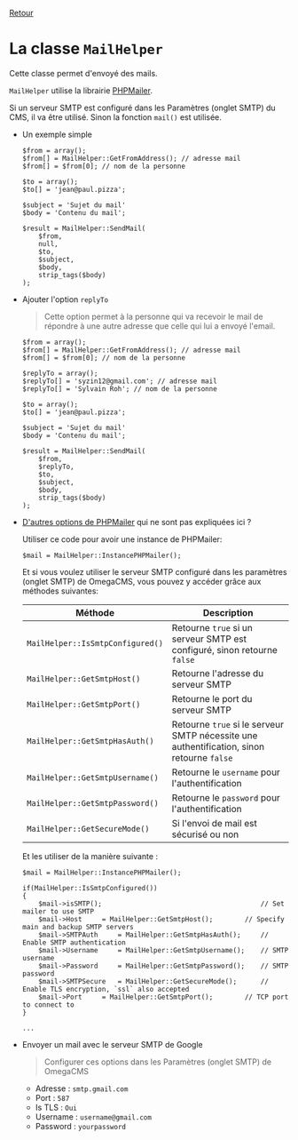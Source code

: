 [Retour](../classes.md)

# La classe `MailHelper`

Cette classe permet d'envoyé des mails.

`MailHelper` utilise la librairie [PHPMailer](https://github.com/PHPMailer/PHPMailer).

Si un serveur SMTP est configuré dans les Paramètres (onglet SMTP) du CMS, il va être utilisé. Sinon la fonction `mail()` est utilisée.

- Un exemple simple
    ```
    $from = array();
    $from[] = MailHelper::GetFromAddress(); // adresse mail
    $from[] = $from[0]; // nom de la personne
    
    $to = array();
    $to[] = 'jean@paul.pizza';
    
    $subject = 'Sujet du mail'
    $body = 'Contenu du mail';
    
    $result = MailHelper::SendMail(
        $from,
        null,
        $to,
        $subject,
        $body,
        strip_tags($body)
    );
    ```
    
- Ajouter l'option `replyTo`
    > Cette option permet à la personne qui va recevoir le mail de répondre à une autre adresse que celle qui lui a envoyé l'email.
    ```
    $from = array();
    $from[] = MailHelper::GetFromAddress(); // adresse mail
    $from[] = $from[0]; // nom de la personne
    
    $replyTo = array();
    $replyTo[] = 'syzin12@gmail.com'; // adresse mail
    $replyTo[] = 'Sylvain Roh'; // nom de la personne
    
    $to = array();
    $to[] = 'jean@paul.pizza';
    
    $subject = 'Sujet du mail'
    $body = 'Contenu du mail';
    
    $result = MailHelper::SendMail(
        $from,
        $replyTo,
        $to,
        $subject,
        $body,
        strip_tags($body)
    );
    ```
    
- [D'autres options de PHPMailer](https://github.com/PHPMailer/PHPMailer/wiki) qui ne sont pas expliquées ici ?

    Utiliser ce code pour avoir une instance de PHPMailer:
    ```
    $mail = MailHelper::InstancePHPMailer();
    ```
    
    Et si vous voulez utiliser le serveur SMTP configuré dans les paramètres (onglet SMTP) de OmegaCMS, vous pouvez y accéder grâce aux méthodes suivantes:
    
    Méthode | Description
    --- | ---
    `MailHelper::IsSmtpConfigured()` | Retourne `true` si un serveur SMTP est configuré, sinon retourne `false`
    `MailHelper::GetSmtpHost()` | Retourne l'adresse du serveur SMTP
    `MailHelper::GetSmtpPort()` | Retourne le port du serveur SMTP
    `MailHelper::GetSmtpHasAuth()` | Retourne `true` si le serveur SMTP nécessite une authentification, sinon retourne `false`
    `MailHelper::GetSmtpUsername()` | Retourne le `username` pour l'authentification
    `MailHelper::GetSmtpPassword()` | Retourne le `password` pour l'authentification
    `MailHelper::GetSecureMode()` | Si l'envoi de mail est sécurisé ou non
    
    Et les utiliser de la manière suivante :
    ```
    $mail = MailHelper::InstancePHPMailer();
    
    if(MailHelper::IsSmtpConfigured())
    {
        $mail->isSMTP();                                        // Set mailer to use SMTP
        $mail->Host 	= MailHelper::GetSmtpHost();  	    // Specify main and backup SMTP servers
        $mail->SMTPAuth 	= MailHelper::GetSmtpHasAuth();     // Enable SMTP authentication
        $mail->Username 	= MailHelper::GetSmtpUsername();    // SMTP username
        $mail->Password 	= MailHelper::GetSmtpPassword();    // SMTP password
        $mail->SMTPSecure 	= MailHelper::GetSecureMode();      // Enable TLS encryption, `ssl` also accepted
        $mail->Port 	= MailHelper::GetSmtpPort();        // TCP port to connect to
    }
    
    ...
    ```
    
- Envoyer un mail avec le serveur SMTP de Google
    > Configurer ces options dans les Paramètres (onglet SMTP) de OmegaCMS
    - Adresse : `smtp.gmail.com`
    - Port : `587`
    - Is TLS : `Oui`
    - Username : `username@gmail.com`
    - Password : `yourpassword`